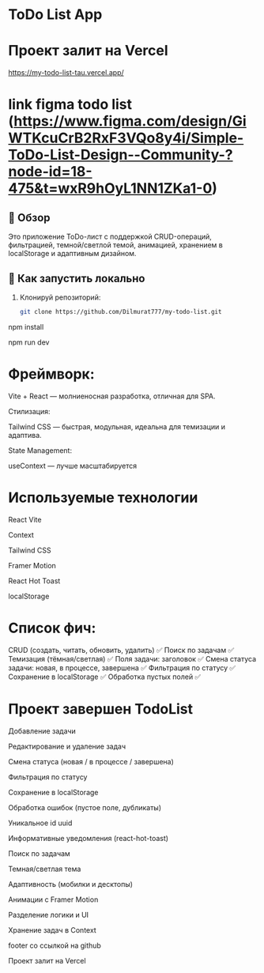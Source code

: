 # ToDo List App

# Проект залит на Vercel
https://my-todo-list-tau.vercel.app/

# link figma todo list (https://www.figma.com/design/GiWTKcuCrB2RxF3VQo8y4i/Simple-ToDo-List-Design--Community-?node-id=18-475&t=wxR9hOyL1NN1ZKa1-0)

## 📌 Обзор
Это приложение ToDo-лист с поддержкой CRUD-операций, фильтрацией, темной/светлой темой, анимацией, хранением в localStorage и адаптивным дизайном.

## 🚀 Как запустить локально

1. Клонируй репозиторий:
   ```bash
   git clone https://github.com/Dilmurat777/my-todo-list.git

npm install

npm run dev



# Фреймворк:

Vite + React — молниеносная разработка, отличная для SPA.

Стилизация:

Tailwind CSS — быстрая, модульная, идеальна для темизации и адаптива.

State Management:

useContext — лучше масштабируется


# Используемые технологии
React Vite

Context

Tailwind CSS

Framer Motion

React Hot Toast

localStorage


# Список фич:
CRUD (создать, читать, обновить, удалить)	✅
Поиск по задачам	✅
Темизация (тёмная/светлая)	✅
Поля задачи: заголовок	✅
Смена статуса задачи: новая, в процессе, завершена	✅
Фильтрация по статусу	✅
Сохранение в localStorage	✅
Обработка пустых полей	✅


# Проект завершен TodoList

 Добавление задачи

 Редактирование и удаление задач

 Смена статуса (новая / в процессе / завершена)

 Фильтрация по статусу

 Сохранение в localStorage

 Обработка ошибок (пустое поле, дубликаты)

 Уникальное id uuid

 Информативные уведомления (react-hot-toast)

 Поиск по задачам

 Темная/светлая тема

 Адаптивность (мобилки и десктопы)

 Анимации с Framer Motion

 Разделение логики и UI

 Хранение задач в Context

 footer со ссылкой на github

 Проект залит на Vercel